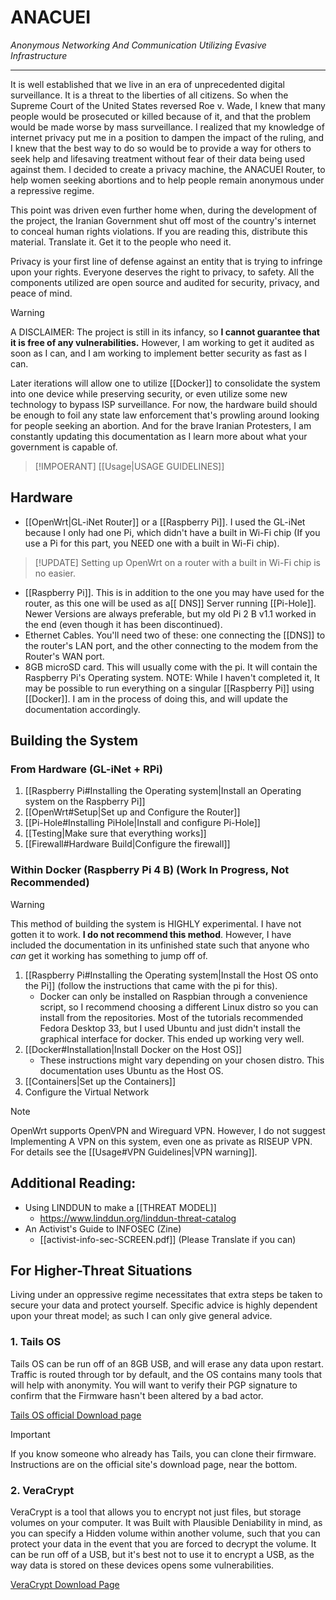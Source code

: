 # ANACUEI
*Anonymous Networking And Communication Utilizing Evasive Infrastructure*

---
It is well established that we live in an era of unprecedented digital surveillance. It is a threat to the liberties of all citizens. So when the Supreme Court of the United States reversed Roe v. Wade, I knew that many people would be prosecuted or killed because of it, and that the problem would be made worse by mass surveillance. I realized that my knowledge of internet privacy put me in a position to dampen the impact of the ruling, and I knew that the best way to do so would be to provide a way for others to seek help and lifesaving treatment without fear of their data being used against them. I decided to create a privacy machine, the ANACUEI Router, to help women seeking abortions and to help people remain anonymous under a repressive regime.

This point was driven even further home when, during the development of the project, the Iranian Government shut off most of the country's internet to conceal human rights violations. If you are reading this, distribute this material. Translate it. Get it to the people who need it.

Privacy is your first line of defense against an entity that is trying to infringe upon your rights. Everyone deserves the right to privacy, to safety. All the components utilized are open source and audited for security, privacy, and peace of mind.

>[!WARNING]
A DISCLAIMER:
The project is still in its infancy, so **I cannot guarantee that it is free of any vulnerabilities.** However, I am working to get it audited as soon as I can, and I am working to implement better security as fast as I can.

Later iterations will allow one to utilize [[Docker]] to consolidate the system into one device while preserving security, or even utilize some new technology to bypass ISP surveillance. For now, the hardware build should be enough to foil any state law enforcement that's prowling around looking for people seeking an abortion. And for the brave Iranian Protesters, I am constantly updating this documentation as I learn more about what your government is capable of.

>[!IMPOERANT]
> [[Usage|USAGE GUIDELINES]]
> 

## Hardware
- [[OpenWrt|GL-iNet Router]] or a [[Raspberry Pi]]. I used the GL-iNet because I only had one Pi, which didn't have a built in Wi-Fi chip (If you use a Pi for this part, you NEED one with a built in Wi-Fi chip).
>[!UPDATE]
>Setting up OpenWrt on a router with a built in Wi-Fi chip is no easier.
- [[Raspberry Pi]]. This is in addition to the one you may have used for the router, as this one will be used as a[[ DNS]] Server running [[Pi-Hole]]. Newer Versions are always preferable, but my old Pi 2 B v1.1 worked in the end (even though it has been discontinued).
- Ethernet Cables. You'll need two of these: one connecting the [[DNS]] to the router's LAN port, and the other connecting to the modem from the Router's WAN port.
- 8GB microSD card. This will usually come with the pi. It will contain the Raspberry Pi's Operating system.
NOTE: While I haven't completed it, It may be possible to run everything on a singular [[Raspberry Pi]] using [[Docker]]. I am in the process of doing this, and will update the documentation accordingly.

## Building the System 
### From Hardware (GL-iNet + RPi)
1. [[Raspberry Pi#Installing the Operating system|Install an Operating system on the Raspberry Pi]]
2. [[OpenWrt#Setup|Set up and Configure the Router]]
3. [[Pi-Hole#Installing PiHole|Install and configure Pi-Hole]]
4. [[Testing|Make sure that everything works]]
5. [[Firewall#Hardware Build|Configure the firewall]]

### Within Docker (Raspberry Pi 4 B) (Work In Progress, **Not Recommended**)
>[!WARNING]
>This method of building the system is HIGHLY experimental. I have not gotten it to work. **I do not recommend this method**. However, I have included the documentation in its unfinished state such that anyone who *can* get it working has something to jump off of.

1. [[Raspberry Pi#Installing the Operating system|Install the Host OS onto the Pi]] (follow the instructions that came with the pi for this).
	- Docker can only be installed on Raspbian through a convenience script, so I recommend choosing a different Linux distro so you can install from the repositories. Most of the tutorials recommended Fedora Desktop 33, but I used Ubuntu and just didn't install the graphical interface for docker. This ended up working very well.
2. [[Docker#Installation|Install Docker on the Host OS]]
	- These instructions might vary depending on your chosen distro. This documentation uses Ubuntu as the Host OS.
3. [[Containers|Set up the Containers]]
4. Configure the Virtual Network

>[!NOTE]
OpenWrt supports OpenVPN and Wireguard VPN. However, I do not suggest Implementing A VPN on this system, even one as private as RISEUP VPN. For details see the [[Usage#VPN Guidelines|VPN warning]].

## Additional Reading:
- Using LINDDUN to make a [[THREAT MODEL]]
	- https://www.linddun.org/linddun-threat-catalog
- An Activist's Guide to INFOSEC (Zine)
	- [[activist-info-sec-SCREEN.pdf]] (Please Translate if you can)

## For Higher-Threat Situations
Living under an oppressive regime necessitates that extra steps be taken to secure your data and protect yourself. Specific advice is highly dependent upon your threat model; as such I can only give general advice.

### 1. Tails OS
Tails OS can be run off of an 8GB USB, and will erase any data upon restart. Traffic is routed through tor by default, and the OS contains many tools that will help with anonymity. You will want to verify their PGP signature to confirm that the Firmware hasn't been altered by a bad actor. 

[Tails OS official Download page](https://tails.boum.org/install/index.en.htm)

>[!IMPORTANT]
>If you know someone who already has Tails, you can clone their firmware. Instructions are on the official site's download page, near the bottom.

### 2. VeraCrypt
VeraCrypt is a tool that allows you to encrypt not just files, but storage volumes on your computer. It was Built with Plausible Deniability in mind, as you can specify a Hidden volume within another volume, such that you can protect your data in the event that you are forced to decrypt the volume. It can be run off of a USB, but it's best not to use it to encrypt a USB, as the way data is stored on these devices opens some vulnerabilities.

[VeraCrypt Download Page](https://www.veracrypt.fr/en/Downloads.html)

